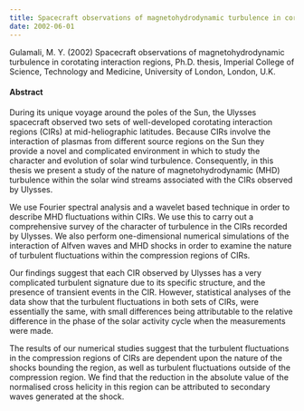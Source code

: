 ```yaml
---
title: Spacecraft observations of magnetohydrodynamic turbulence in corotating interaction regions
date: 2002-06-01
---
```


Gulamali, M. Y. (2002) Spacecraft observations of magnetohydrodynamic turbulence
in corotating interaction regions, Ph.D. thesis, Imperial College of Science,
Technology and Medicine, University of London, London, U.K.

#### Abstract

During its unique voyage around the poles of the Sun, the Ulysses spacecraft
observed two sets of well-developed corotating interaction regions (CIRs) at
mid-heliographic latitudes. Because CIRs involve the interaction of plasmas from
different source regions on the Sun they provide a novel and complicated
environment in which to study the character and evolution of solar wind
turbulence. Consequently, in this thesis we present a study of the nature of
magnetohydrodynamic (MHD) turbulence within the solar wind streams associated
with the CIRs observed by Ulysses.

We use Fourier spectral analysis and a wavelet based technique in order to
describe MHD fluctuations within CIRs. We use this to carry out a comprehensive
survey of the character of turbulence in the CIRs recorded by Ulysses. We also
perform one-dimensional numerical simulations of the interaction of Alfven waves
and MHD shocks in order to examine the nature of turbulent fluctuations within
the compression regions of CIRs.

Our findings suggest that each CIR observed by Ulysses has a very complicated
turbulent signature due to its specific structure, and the presence of transient
events in the CIR. However, statistical analyses of the data show that the
turbulent fluctuations in both sets of CIRs, were essentially the same, with
small differences being attributable to the relative difference in the phase of
the solar activity cycle when the measurements were made.

The results of our numerical studies suggest that the turbulent fluctuations in
the compression regions of CIRs are dependent upon the nature of the shocks
bounding the region, as well as turbulent fluctuations outside of the
compression region. We find that the reduction in the absolute value of the
normalised cross helicity in this region can be attributed to secondary waves
generated at the shock.
